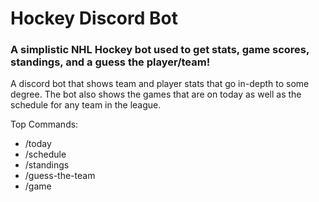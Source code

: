 # Hockey Discord Bot
### A simplistic NHL Hockey bot used to get stats, game scores, standings, and a guess the player/team!

A discord bot that shows team and player stats that go in-depth to some degree. The bot also shows the games that are on today as well as the schedule for any team in the league.

Top Commands:
- /today
- /schedule
- /standings
- /guess-the-team
- /game
